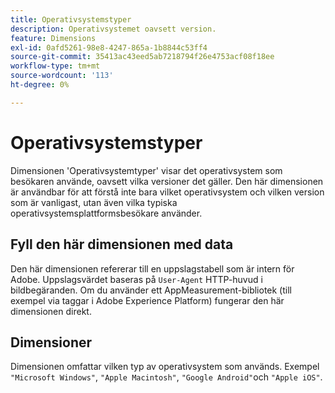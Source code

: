 ```yaml
---
title: Operativsystemstyper
description: Operativsystemet oavsett version.
feature: Dimensions
exl-id: 0afd5261-98e8-4247-865a-1b8844c53ff4
source-git-commit: 35413ac43eed5ab7218794f26e4753acf08f18ee
workflow-type: tm+mt
source-wordcount: '113'
ht-degree: 0%

---
```


# Operativsystemstyper

Dimensionen &#39;Operativsystemtyper&#39; visar det operativsystem som besökaren använde, oavsett vilka versioner det gäller. Den här dimensionen är användbar för att förstå inte bara vilket operativsystem och vilken version som är vanligast, utan även vilka typiska operativsystemsplattformsbesökare använder.

## Fyll den här dimensionen med data

Den här dimensionen refererar till en uppslagstabell som är intern för Adobe. Uppslagsvärdet baseras på `User-Agent` HTTP-huvud i bildbegäranden. Om du använder ett AppMeasurement-bibliotek (till exempel via taggar i Adobe Experience Platform) fungerar den här dimensionen direkt.

## Dimensioner

Dimensionen omfattar vilken typ av operativsystem som används. Exempel `"Microsoft Windows"`, `"Apple Macintosh"`, `"Google Android"`och `"Apple iOS"`.
